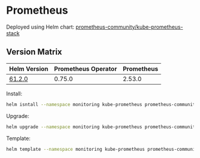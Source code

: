 # Prometheus

Deployed using Helm chart: [prometheus-community/kube-prometheus-stack](https://github.com/prometheus-community/helm-charts/tree/main/charts/kube-prometheus-stack) 

## Version Matrix
| Helm Version                                                                                                                 | Prometheus Operator | Prometheus |
| ---------------------------------------------------------------------------------------------------------------------------- | ------------------- | ---------- |
| [61.2.0](https://github.com/prometheus-community/helm-charts/blob/kube-prometheus-stack-61.2.0/charts/kube-prometheus-stack) | 0.75.0              | 2.53.0     |


Install:
```bash
helm isntall --namespace monitoring kube-prometheus prometheus-community/kube-prometheus-stack --version v61.2.0 -f values.yaml 
```

Upgrade:
```bash
helm upgrade --namespace monitoring kube-prometheus prometheus-community/kube-prometheus-stack --version v61.2.0 -f values.yaml 
```

Template:
```bash
helm template --namespace monitoring kube-prometheus prometheus-community/kube-prometheus-stack --version v61.2.0 -f values.yaml > template.yaml
```
